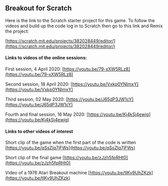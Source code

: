 ## Breakout for Scratch

Here is the link to the Scratch starter project for this game. To follow the videos and build up the code log in to Scratch then go to this link and Remix the project:

[https://scratch.mit.edu/projects/382028449/editor/](https://scratch.mit.edu/projects/382028449/editor/)

#### Links to videos of the online sessions:

First session, 4 April 2020:
[https://youtu.be/79-xXW5RLz8](https://youtu.be/79-xXW5RLz8)


Second session, 18 April 2020:
[https://youtu.be/Vxkp0YNlmxY](https://youtu.be/Vxkp0YNlmxY)


Third session, 02 May 2020:
[https://youtu.be/J65dP3JW1cY](https://youtu.be/J65dP3JW1cY)


Fourth and final session, 16 May 2020:
[https://youtu.be/Kj4kSj4ewig](https://youtu.be/Kj4kSj4ewig)

#### Links to other videos of interest

Short clip of the game when the first part of the code is written
[https://youtu.be/qSsZlq7jFWs](https://youtu.be/qSsZlq7jFWs)


Short clip of the final game
[https://youtu.be/zJzh5fpRHt0](https://youtu.be/zJzh5fpRHt0)


Video of a 1976 Atari Breakout machine
[https://youtu.be/tlKy9UhZKzk](https://youtu.be/tlKy9UhZKzk)

